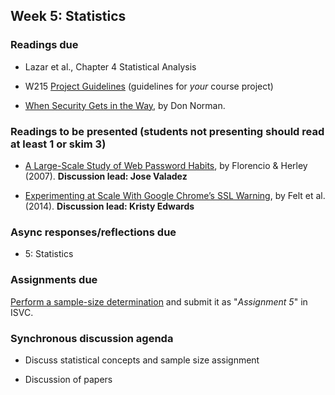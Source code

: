 ## Week 5: Statistics

### Readings due

  - Lazar et al., Chapter 4 Statistical Analysis

  - W215 [Project Guidelines](/project/)  (guidelines for *your* course project)

  - [When Security Gets in the Way](https://jnd.org/when_security_gets_in_the_way/), by Don Norman.
  
### Readings to be presented (students not presenting should read at least 1 or skim 3)

  - [A Large-Scale Study of Web Password Habits](https://cormac.herley.org/docs/www2007.pdf), by Florencio & Herley (2007). **Discussion lead: Jose Valadez**

  - [Experimenting at Scale With Google Chrome’s SSL Warning](https://static.googleusercontent.com/media/research.google.com/en//pubs/archive/41927.pdf), by Felt et al. (2014). **Discussion lead: Kristy Edwards**

  

### Async responses/reflections due

  - 5: Statistics


### Assignments due

[Perform a sample-size determination](/assignments/sample-size.md) and submit it as "*Assignment 5*" in ISVC.


### Synchronous discussion agenda

  - Discuss statistical concepts and sample size assignment

  - Discussion of papers
